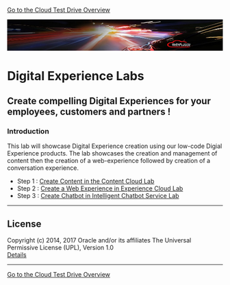 
[Go to the Cloud Test Drive Overview](../README.md)

![](../common/images/customer.logo2.png)

# Digital Experience Labs #

## Create compelling Digital Experiences for your employees, customers and partners ! ##

### Introduction ###

This lab will showcase  Digital Experience creation using our low-code Digial Experience products. The lab showcases the creation and management of content then the creation of a web-experience followed by creation of a conversation experience.

+ Step 1 : [Create Content in the Content Cloud Lab](Content/Readme.md)
+ Step 2 : [Create a Web Experience in Experience Cloud Lab](Experience/Readme.md)
+ Step 3 : [Create Chatbot in Intelligent Chatbot Service Lab](../Mobile/IntelligentBots/readme.md)


---

## License ##
Copyright (c) 2014, 2017 Oracle and/or its affiliates
The Universal Permissive License (UPL), Version 1.0   
[Details](../common/license.md)

---
[Go to the Cloud Test Drive Overview](../README.md)
